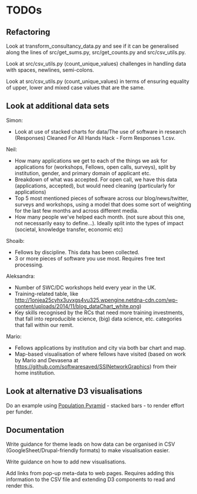 # TODOs

## Refactoring

Look at transform_consultancy_data.py and see if it can be generalised along the lines of src/get_sums.py, src/get_counts.py and src/csv_utils.py.

Look at src/csv_utils.py (count_unique_values) challenges in handling data with spaces, newlines, semi-colons.

Look at src/csv_utils.py (count_unique_values) in terms of ensuring equality of upper, lower and mixed case values that are the same.

## Look at additional data sets

Simon:

* Look at use of stacked charts for data/The use of software in research (Responses) Cleaned For All Hands Hack - Form Responses 1.csv.

Neil:

* How many applications we get to each of the things we ask for applications for (workshops, Fellows, open calls, surveys), split by institution, gender, and primary domain of applicant etc.
* Breakdown of what was accepted. For open call, we have this data (applications, accepted), but would need cleaning (particularly for applications)
* Top 5 most mentioned pieces of software across our blog/news/twitter, surveys and workshops, using a model that does some sort of weighting for the last few months and across different media.
* How many people we've helped each month. (not sure about this one, not necessarily easy to define...). Ideally split into the types of impact (societal, knowledge transfer, economic etc)

Shoaib:

* Fellows by discipline. This data has been collected.
* 3 or more pieces of software you use most. Requires free text processing.

Aleksandra:

* Number of SWC/DC workshops held every year in the UK.
* Training-related table, like http://1onjea25cyhx3uvxgs4vu325.wpengine.netdna-cdn.com/wp-content/uploads/2014/11/blog_dataChart_white.png)
* Key skills recognised by the RCs that need more training investments, that fall into reproducible science, (big) data science, etc. categories that fall within our remit.

Mario:

* Fellows applications by institution and city via both bar chart and map.
* Map-based visualisation of where fellows have visited (based on work by Mario and Devasena at https://github.com/softwaresaved/SSINetworkGraphics) from their home institution.

## Look at alternative D3 visualisations

Do an example using [Population Pyramid](http://bl.ocks.org/mbostock/4062085) - stacked bars - to render effort per funder.

## Documentation

Write guidance for theme leads on how data can be organised in CSV (GoogleSheet/Drupal-friendly formats) to make visualisation easier.

Write guidance on how to add new visualisations.

Add links from pop-up meta-data to web pages. Requires adding this information to the CSV file and extending D3 components to read and render this.

